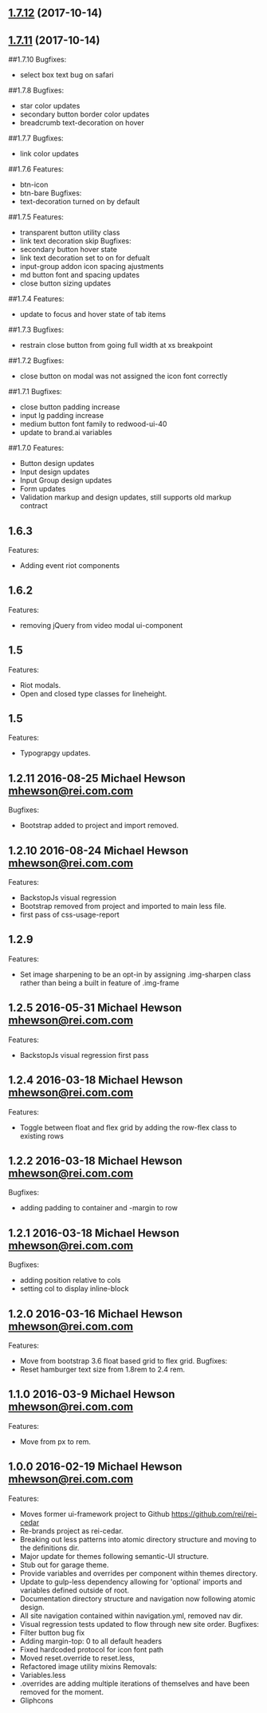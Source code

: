 <a name="1.7.12"></a>
## [1.7.12](https://github.com/rei/rei-cedar/compare/1.7.11...1.7.12) (2017-10-14)



<a name="1.7.11"></a>
## [1.7.11](https://github.com/rei/rei-cedar/compare/v1.7.10...v1.7.11) (2017-10-14)




##1.7.10
Bugfixes:
- select box text bug on safari

##1.7.8
Bugfixes:
- star color updates
- secondary button border color updates
- breadcrumb text-decoration on hover

##1.7.7
Bugfixes:
- link color updates

##1.7.6
Features:
- btn-icon
- btn-bare
Bugfixes:
- text-decoration turned on by default

##1.7.5
Features:
- transparent button utility class
- link text decoration skip
Bugfixes:
- secondary button hover state
- link text decoration set to on for defualt
- input-group addon icon spacing ajustments
- md button font and spacing updates
- close button sizing updates

##1.7.4
Features:
- update to focus and hover state of tab items


##1.7.3
Bugfixes:
- restrain close button from going full width at xs breakpoint


##1.7.2
Bugfixes:
- close button on modal was not assigned the icon font correctly

##1.7.1
Bugfixes:
- close button padding increase
- input lg padding increase
- medium button font family to redwood-ui-40
- update to brand.ai variables

##1.7.0
Features:
- Button design updates
- Input design updates
- Input Group design updates
- Form updates
- Validation markup and design updates, still supports old markup contract

## 1.6.3
Features:
- Adding event riot components

## 1.6.2
Features:
- removing jQuery from video modal ui-component

## 1.5
Features:
- Riot modals.
- Open and closed type classes for lineheight.

## 1.5
Features:
- Typograpgy updates.

## 1.2.11  2016-08-25 Michael Hewson  <mhewson@rei.com.com>
Bugfixes:
- Bootstrap added to project and import removed.

## 1.2.10  2016-08-24 Michael Hewson  <mhewson@rei.com.com>
Features:
- BackstopJs visual regression
- Bootstrap removed from project and imported to main less file.
- first pass of css-usage-report 

## 1.2.9
Features:
- Set image sharpening to be an opt-in by assigning .img-sharpen class rather than being a built in feature of .img-frame

## 1.2.5  2016-05-31 Michael Hewson  <mhewson@rei.com.com>
Features:
- BackstopJs visual regression first pass

## 1.2.4  2016-03-18 Michael Hewson  <mhewson@rei.com.com>
Features:
- Toggle between float and flex grid by adding the row-flex class to existing rows

## 1.2.2  2016-03-18 Michael Hewson  <mhewson@rei.com.com>
Bugfixes:
- adding padding to container and -margin to row

## 1.2.1  2016-03-18 Michael Hewson  <mhewson@rei.com.com>
Bugfixes:
- adding position relative to cols
- setting col to display inline-block

## 1.2.0  2016-03-16 Michael Hewson  <mhewson@rei.com.com>
Features:
- Move from bootstrap 3.6 float based grid to flex grid.
Bugfixes:
- Reset hamburger text size from 1.8rem to 2.4 rem.

## 1.1.0  2016-03-9 Michael Hewson  <mhewson@rei.com.com>
Features:
- Move from px to rem.

## 1.0.0  2016-02-19 Michael Hewson  <mhewson@rei.com.com>
Features:
 - Moves former ui-framework project to Github <https://github.com/rei/rei-cedar>
 - Re-brands project as rei-cedar.
 - Breaking out less patterns into atomic directory structure and moving to the definitions dir.
 - Major update for themes following semantic-UI structure.
 - Stub out for garage theme.
 - Provide variables and overrides per component within themes directory.
 - Update to gulp-less dependency allowing for 'optional' imports and variables defined outside of root.
 - Documentation directory structure and navigation now following atomic design.
 - All site navigation contained within navigation.yml, removed nav dir.
 - Visual regression tests updated to flow through new site order.
Bugfixes:
 - Filter button bug fix
 - Adding margin-top: 0 to all default headers
 - Fixed hardcoded protocol for icon font path
 - Moved reset.override to reset.less,
 - Refactored image utility mixins
Removals:
 - Variables.less
 - .overrides are adding multiple iterations of themselves and have been removed for the moment.
 - Gliphcons
